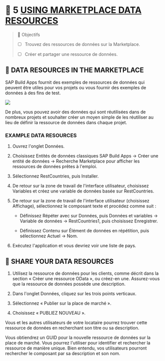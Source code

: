# 🌸 5 [USING MARKETPLACE DATA RESOURCES](https://learning.sap.com/learning-journeys/develop-apps-with-sap-build-apps-using-drag-and-drop-simplicity/using-marketplace-data-resources_a36ec6c0-2e29-45ee-805f-cafc253c8635)

> 🌺 Objectifs
>
> - [ ] Trouvez des ressources de données sur la Marketplace.
>
> - [ ] Créer et partager une ressource de données.

## 🌸 DATA RESOURCES IN THE MARKETPLACE

SAP Build Apps fournit des exemples de ressources de données qui peuvent être utiles pour vos projets ou vous fournir des exemples de données à des fins de test.

![](./RESSOURCES/Marketplace_data1.png)

De plus, vous pouvez avoir des données qui sont réutilisées dans de nombreux projets et souhaiter créer un moyen simple de les réutiliser au lieu de définir la ressource de données dans chaque projet.

### EXAMPLE DATA RESOURCES

1.  Ouvrez l'onglet Données.

2.  Choisissez Entités de données classiques SAP Build Apps → Créer une entité de données → Recherche Marketplace pour afficher les ressources de données prêtes à l'emploi.

3.  Sélectionnez RestCountries, puis Installer.

4.  De retour sur la zone de travail de l'interface utilisateur, choisissez Variables et créez une variable de données basée sur RestCountries.

5.  De retour sur la zone de travail de l'interface utilisateur (choisissez Affichage), sélectionnez le composant texte et procédez comme suit :

    - Définissez Répéter avec sur Données, puis Données et variables → Variable de données → RestCountries1, puis choisissez Enregistrer.

    - Définissez Contenu sur Élément de données en répétition, puis sélectionnez Actuel → Nom.

6.  Exécutez l'application et vous devriez voir une liste de pays.

## 🌸 SHARE YOUR DATA RESOURCES

1. Utilisez la ressource de données pour les clients, comme décrit dans la section « Créer une ressource OData », ou créez-en une. Assurez-vous que la ressource de données possède une description.

2. Dans l'onglet Données, cliquez sur les trois points verticaux.

3. Sélectionnez « Publier sur la place de marché ».

4. Choisissez « PUBLIEZ NOUVEAU ».

Vous et les autres utilisateurs de votre locataire pourrez trouver cette ressource de données en recherchant son titre ou sa description.

Vous obtiendrez un GUID pour la nouvelle ressource de données sur la place de marché. Vous pourrez l'utiliser pour identifier et rechercher la ressource de manière unique. Bien entendu, vos utilisateurs pourront rechercher le composant par sa description et son nom.
